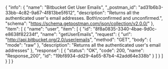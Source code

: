 {
  "info": {
    "name": "Bitbucket Get User Emails",
    "_postman_id": "ad31b6b3-33bb-4c82-9a67-4f813be5f612",
    "description": "Returns all the authenticated user's email addresses. Both\nconfirmed and unconfirmed.",
    "schema": "https://schema.getpostman.com/json/collection/v2.0.0/"
  },
  "item": [
    {
      "name": "user",
      "item": [
        {
          "id": "8f8a0835-3340-4bae-9d0c-e8638f82234f",
          "name": "getUserEmails",
          "request": {
            "url": "http://api.bitbucket.org/2.0/user/emails",
            "method": "GET",
            "body": {
              "mode": "raw"
            },
            "description": "Returns all the authenticated user's email addresses"
          },
          "response": [
            {
              "status": "OK",
              "code": 200,
              "name": "Response_200",
              "id": "19bf8934-dd29-4a65-87b4-42add64e338b"
            }
          ]
        }
      ]
    }
  ]
}
